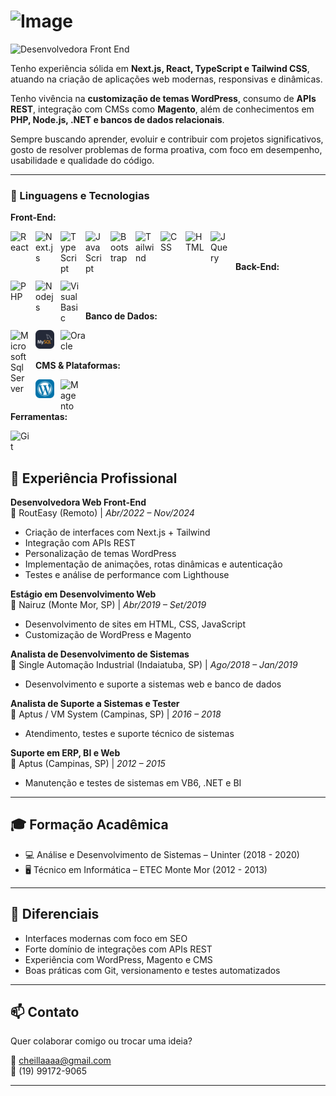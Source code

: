 # ![Image](https://github.com/user-attachments/assets/ec773cc0-df23-4c6d-89f7-5e6ada9c33a6)

<p align="left">
<img src="https://readme-typing-svg.demolab.com?font=Fira+Code&size=24&pause=1000&color=F75C7E&width=435&lines=Desenvolvedora+Front+End" alt="Desenvolvedora Front End" />
</p>


Tenho experiência sólida em **Next.js, React, TypeScript e Tailwind CSS**, atuando na criação de aplicações web modernas, responsivas e dinâmicas.

Tenho vivência na **customização de temas WordPress**, consumo de **APIs REST**, integração com CMSs como **Magento**, além de conhecimentos em **PHP, Node.js, .NET e bancos de dados relacionais**.

Sempre buscando aprender, evoluir e contribuir com projetos significativos, gosto de resolver problemas de forma proativa, com foco em desempenho, usabilidade e qualidade do código.

---

### 🤖 Linguagens e Tecnologias

**Front-End:**

<img 
    align="left" 
    alt="React"
    title="React" 
    width="30px" 
    style="padding-right: 10px;" 
    src="https://cdn.jsdelivr.net/gh/devicons/devicon@latest/icons/react/react-original.svg" 
/>
<img 
    align="left" 
    alt="Next.js" 
    title="Next.js"
    width="30px" 
    style="padding-right: 10px;" 
    src="https://cdn.jsdelivr.net/gh/devicons/devicon@latest/icons/nextjs/nextjs-original.svg" 
/>
<img 
    align="left" 
    alt="TypeScript"
    title="TypeScript" 
    width="30px" 
    style="padding-right: 10px;" 
    src="https://cdn.jsdelivr.net/gh/devicons/devicon@latest/icons/typescript/typescript-original.svg" 
/>
<img 
    align="left" 
    alt="JavaScript" 
    title="JavaScript"
    width="30px" 
    style="padding-right: 10px;" 
    src="https://cdn.jsdelivr.net/gh/devicons/devicon@latest/icons/javascript/javascript-original.svg" 
/>
<img 
    align="left" 
    alt="Bootstrap"
    title="Bootstrap" 
    width="30px" 
    style="padding-right: 10px;" 
    src="https://cdn.jsdelivr.net/gh/devicons/devicon@latest/icons/bootstrap/bootstrap-original.svg" 
/>
<img 
    align="left" 
    alt="Tailwind" 
    title="Tailwind"
    width="30px" 
    style="padding-right: 10px;" 
    src="https://cdn.jsdelivr.net/gh/devicons/devicon@latest/icons/tailwindcss/tailwindcss-original.svg" 
/>
<img 
    align="left" 
    alt="CSS" 
    title="CSS"
    width="30px" 
    style="padding-right: 10px;" 
    src="https://cdn.jsdelivr.net/gh/devicons/devicon@latest/icons/css3/css3-original.svg" 
/>
<img 
    align="left" 
    alt="HTML"
    title="HTML" 
    width="30px" 
    style="padding-right: 10px;" 
    src="https://cdn.jsdelivr.net/gh/devicons/devicon@latest/icons/html5/html5-original.svg" 
/>
<img 
    align="left" 
    alt="JQuery" 
    title="JQuery"
    width="30px" 
    style="padding-right: 10px;" 
    src="https://cdn.jsdelivr.net/gh/devicons/devicon@latest/icons/jquery/jquery-original.svg" 
/>
<br/>
<br/>

**Back-End:**

<img 
    align="left" 
    alt="PHP" 
    title="PHP"
    width="30px" 
    style="padding-right: 10px;" 
    src="https://cdn.jsdelivr.net/gh/devicons/devicon@latest/icons/php/php-original.svg" 
/>
<img 
    align="left" 
    alt="Nodejs" 
    title="Nodejs"
    width="30px" 
    style="padding-right: 10px;" 
    src="https://cdn.jsdelivr.net/gh/devicons/devicon@latest/icons/nodejs/nodejs-original.svg" 
/>
<img 
    align="left" 
    alt="Visual Basic" 
    title="Visual Basic"
    width="30px" 
    style="padding-right: 10px;" 
    src="https://cdn.jsdelivr.net/gh/devicons/devicon@latest/icons/visualbasic/visualbasic-plain.svg" 
/>
<br/>
<br/>

**Banco de Dados:**

<img 
    align="left" 
    alt="Microsoft  Sql Server" 
    title="Microsoft  Sql Server"
    width="30px" 
    style="padding-right: 10px;" 
    src="https://cdn.jsdelivr.net/gh/devicons/devicon@latest/icons/microsoftsqlserver/microsoftsqlserver-plain.svg" 
/> 
<img 
    align="left" 
    alt="My Sql" 
    title="My Sql"
    width="30px" 
    style="padding-right: 10px;" 
    src="https://raw.githubusercontent.com/tandpfun/skill-icons/65dea6c4eaca7da319e552c09f4cf5a9a8dab2c8/icons/MySQL-Dark.svg" 
/>
<img 
    align="left" 
    alt="Oracle" 
    title="Oracle"
    width="40px" 
    style="padding-right: 10px;" 
    src="https://cdn.jsdelivr.net/gh/devicons/devicon@latest/icons/oracle/oracle-original.svg" 
/>
</br>
</br>

**CMS & Plataformas:**

<img 
    align="left" 
    alt="Wordpress" 
    title="Wordpress"
    width="30px" 
    style="padding-right: 10px;" 
    src="https://raw.githubusercontent.com/tandpfun/skill-icons/refs/heads/main/icons/Wordpress.svg" 
/> 
<img 
    align="left" 
    alt="Magento" 
    title="Magento"
    width="30px" 
    style="padding-right: 10px;" 
    src="https://cdn.jsdelivr.net/gh/devicons/devicon@latest/icons/magento/magento-original.svg" 
/>  
</br>
</br>
**Ferramentas:**

<img 
    align="left" 
    alt="Git" 
    title="Git"
    width="30px" 
    style="padding-right: 10px;" 
    src="https://cdn.jsdelivr.net/gh/devicons/devicon@latest/icons/git/git-original.svg" 
/>



<br/>
<br/>
<!-- 
### 📊 Estatísticas

<p>
  <img 
    align="left" 
    alt="GitHub Stats" 
    height="200" 
    style="padding-right: 10px;" 
    src="https://github-readme-stats.vercel.app/api?username=Larissakich&show_icons=true&theme=tokyonight&include_all_commits=true&locale=pt-br" 
  />

<img 
      align="left" 
      alt="GitHub Stats" 
      height="200" 
      src="https://github-readme-stats.vercel.app/api/top-langs/?username=larissakich&theme=tokyonight&layout=compact&custom_title=Tecnologias&langs_count=9" 
  />

</p> -->

## 💼 Experiência Profissional

**Desenvolvedora Web Front-End**  
📍 RoutEasy (Remoto) | *Abr/2022 – Nov/2024*  
- Criação de interfaces com Next.js + Tailwind  
- Integração com APIs REST  
- Personalização de temas WordPress  
- Implementação de animações, rotas dinâmicas e autenticação  
- Testes e análise de performance com Lighthouse

**Estágio em Desenvolvimento Web**  
📍 Nairuz (Monte Mor, SP) | *Abr/2019 – Set/2019*  
- Desenvolvimento de sites em HTML, CSS, JavaScript  
- Customização de WordPress e Magento  

**Analista de Desenvolvimento de Sistemas**  
📍 Single Automação Industrial (Indaiatuba, SP) | *Ago/2018 – Jan/2019*  
- Desenvolvimento e suporte a sistemas web e banco de dados  

**Analista de Suporte a Sistemas e Tester**  
📍 Aptus / VM System (Campinas, SP) | *2016 – 2018*  
- Atendimento, testes e suporte técnico de sistemas  

**Suporte em ERP, BI e Web**  
📍 Aptus (Campinas, SP) | *2012 – 2015*  
- Manutenção e testes de sistemas em VB6, .NET e BI  

---

## 🎓 Formação Acadêmica

- 💻 Análise e Desenvolvimento de Sistemas – Uninter (2018 - 2020)  
- 🖥️ Técnico em Informática – ETEC Monte Mor (2012 - 2013)  

---

## 🌟 Diferenciais

- Interfaces modernas com foco em SEO  
- Forte domínio de integrações com APIs REST  
- Experiência com WordPress, Magento e CMS  
- Boas práticas com Git, versionamento e testes automatizados  

---

## 📫 Contato

Quer colaborar comigo ou trocar uma ideia?

📧 cheillaaaa@gmail.com  
📱 (19) 99172-9065

---
